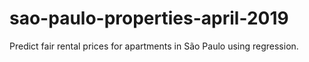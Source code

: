 # sao-paulo-properties-april-2019
Predict fair rental prices for apartments in São Paulo using regression.
